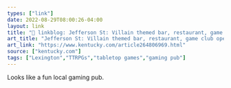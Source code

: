 ```yaml
---
types: ["link"]
date: 2022-08-29T08:00:26-04:00
layout: link
title: "🔗 linkblog: Jefferson St: Villain themed bar, restaurant, game club open | Lexington Herald Leader'"
art_title: "Jefferson St: Villain themed bar, restaurant, game club open | Lexington Herald Leader"
art_link: "https://www.kentucky.com/article264806969.html"
source: ["kentucky.com"]
tags: ["Lexington","TTRPGs","tabletop games","gaming pub"]
---
```

Looks like a fun local gaming pub.
 
